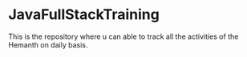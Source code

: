 # JavaFullStackTraining
This is the repository where u can able to track all the activities of the Hemanth on daily basis.
